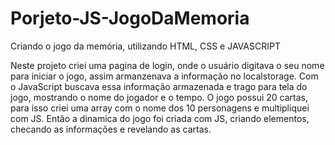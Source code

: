 # Porjeto-JS-JogoDaMemoria
Criando o jogo da memória, utilizando HTML, CSS e JAVASCRIPT

Neste projeto criei uma pagina de login, onde o usuário digitava o seu nome para iniciar o jogo, assim armanzenava a informação no localstorage.
Com o JavaScript buscava essa informação armazenada e trago para tela do jogo, mostrando o nome do jogador e o tempo.
O jogo possui 20 cartas, para isso criei uma array com o nome dos 10 personagens e multipliquei com JS.
Então a dinamica do jogo foi criada com JS, criando elementos, checando as informações e revelando as cartas.
